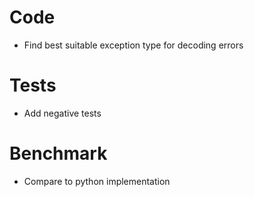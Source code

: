 # Code
* Find best suitable exception type for decoding errors

# Tests
* Add negative tests

# Benchmark
* Compare to python implementation 